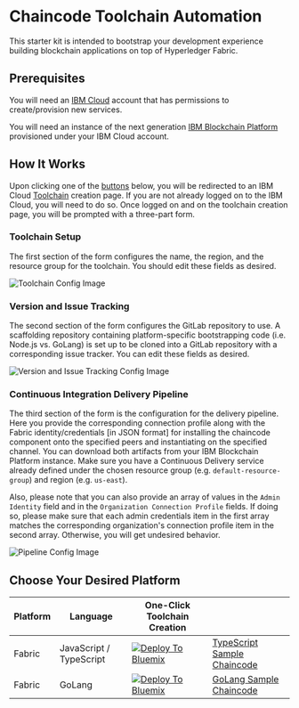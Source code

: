 # Chaincode Toolchain Automation

This starter kit is intended to bootstrap your development experience building blockchain applications on top of Hyperledger Fabric. 

## Prerequisites

You will need an [IBM Cloud](https://cloud.ibm.com/) account that has permissions to create/provision new services. 

You will need an instance of the next generation [IBM Blockchain Platform](https://cloud.ibm.com/docs/services/blockchain?topic=blockchain-get-started-ibp) provisioned under your IBM Cloud account.

## How It Works

Upon clicking one of the [buttons](#choose-your-desired-platform) below, you will be redirected to an IBM Cloud [Toolchain](https://console.bluemix.net/docs/services/ContinuousDelivery/toolchains_about.html) creation page. If you are not already logged on to the IBM Cloud, you will need to do so. Once logged on and on the toolchain creation page, you will be prompted with a three-part form.

### Toolchain Setup

The first section of the form configures the name, the region, and the resource group for the toolchain. You should edit these fields as desired.

![Toolchain Config Image](assets/toolchain_config.png)

### Version and Issue Tracking

The second section of the form configures the GitLab repository to use. A scaffolding repository containing platform-specific bootstrapping code (i.e. Node.js vs. GoLang) is set up to be cloned into a GitLab repository with a corresponding issue tracker. You can edit these fields as desired.

![Version and Issue Tracking Config Image](assets/git_repo_issues_config.png)

### Continuous Integration Delivery Pipeline

The third section of the form is the configuration for the delivery pipeline. Here you provide the corresponding connection profile along with the Fabric identity/credentials [in JSON format] for installing the chaincode component onto the specified peers and instantiating on the specified channel. You can download both artifacts from your IBM Blockchain Platform instance. Make sure you have a Continuous Delivery service already defined under the chosen resource group (e.g. `default-resource-group`) and region (e.g. `us-east`).

Also, please note that you can also provide an array of values in the `Admin Identity` field and in the `Organization Connection Profile` fields. If doing so, please make sure that each admin credentials item in the first array matches the corresponding organization's connection profile item in the second array. Otherwise, you will get undesired behavior.

![Pipeline Config Image](assets/pipeline_config.png)

## Choose Your Desired Platform

|Platform|Language|One-Click Toolchain Creation||
|---------|----------|----------|----------|
| Fabric | JavaScript / TypeScript | [![Deploy To Bluemix](https://console.ng.bluemix.net/devops/graphics/create_toolchain_button.png)](https://console.ng.bluemix.net/devops/setup/deploy/?repository=https://github.com/bmos299/blockchain-toolchain&branch=master&bootstrapRepo=https://github.com/bmos299/nodejs-chaincode-bootstrap.git&platform=js) | [TypeScript Sample Chaincode](https://github.com/bmos299/nodejs-chaincode-bootstrap/) |
| Fabric | GoLang | [![Deploy To Bluemix](https://console.ng.bluemix.net/devops/graphics/create_toolchain_button.png)](https://console.ng.bluemix.net/devops/setup/deploy/?repository=https://github.com/bmos299/blockchain-toolchain&branch=master&bootstrapRepo=https://github.com/bmos299/chaincode-bootstrap.git&platform=go) | [GoLang Sample Chaincode](https://github.com/bmos299/chaincode-bootstrap/) |
